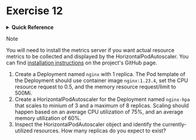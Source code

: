 # Exercise 12

<details>
<summary><b>Quick Reference</b></summary>
<p>

* Namespace: `default`<br>
* Documentation: [Deployments](https://kubernetes.io/docs/concepts/workloads/controllers/deployment/), [Horizontal Pod Autoscaling](https://kubernetes.io/docs/tasks/run-application/horizontal-pod-autoscale/)

</p>
</details>

> [!NOTE]
> You will need to install the metrics server if you want actual resource metrics to be collected and displayed by the HorizontalPodAutoscaler. You can find [installation instructions](https://github.com/kubernetes-sigs/metrics-server#installation) on the project's GitHub page.

1. Create a Deployment named `nginx` with 1 replica. The Pod template of the Deployment should use container image `nginx:1.23.4`, set the CPU resource request to 0.5, and the memory resource request/limit to 500Mi.
2. Create a HorizontalPodAutoscaler for the Deployment named `nginx-hpa` that scales to minium of 3 and a maximum of 8 replicas. Scaling should happen based on an average CPU utilization of 75%, and an average memory utilization of 60%.
3. Inspect the HorizontalPodAutoscaler object and identify the currently-utilized resources. How many replicas do you expect to exist?